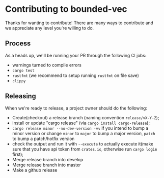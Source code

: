 # Contributing to bounded-vec

Thanks for wanting to contribute! There are many ways to contribute and we
appreciate any level you're willing to do.

## Process
As a heads up, we'll be running your PR through the following CI jobs:
- warnings turned to compile errors
- `cargo test`
- `rustfmt` (we recommend to setup running `rustfmt` on file save)
- `clippy`

## Releasing
When we're ready to release, a project owner should do the following:

- Create(checkout) a release branch (naming convention `release/vX-Y-Z`);
- install or update "cargo release" (via `cargo install cargo-release`);
- `cargo release minor --no-dev-version -vv` if you intend to bump a minor version 
  or change `minor` to `major` to bump a major version, `patch` to bump a patch/hotfix version 
- check the output and run it with `--execute` to actually execute it(make sure that you have api token from `crates.io`, otherwise run `cargo login` first);
- Merge release branch into develop
- Merge release branch into master
- Make a github release

